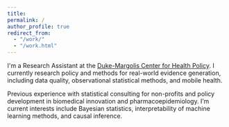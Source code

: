 ```yaml
---
title:
permalink: /
author_profile: true
redirect_from: 
  - "/work/"
  - "/work.html"
---
```


I'm a Research Assistant at the [Duke-Margolis Center for Health Policy](https://healthpolicy.duke.edu/). I currently research policy and methods for real-world evidence generation, including data quality, observational statistical methods, and mobile health. 

Previous experience with statistical consulting for non-profits and policy development in biomedical innovation and pharmacoepidemiology. I’m current interests include Bayesian statistics, interpretability of machine learning methods, and causal inference.